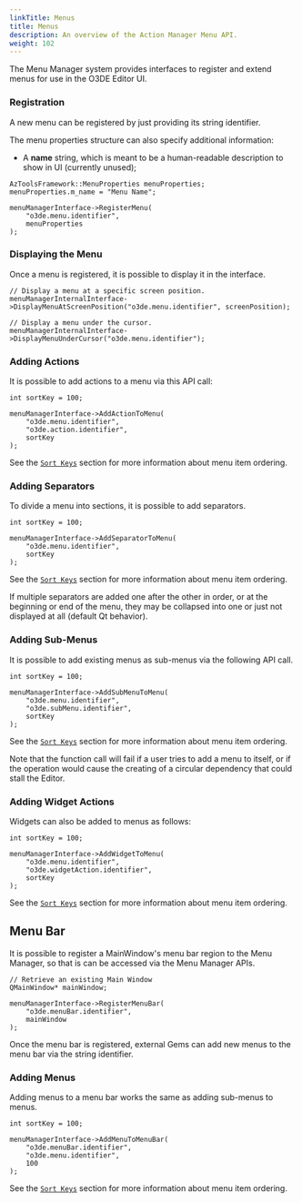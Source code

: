 ```yaml
---
linkTitle: Menus
title: Menus
description: An overview of the Action Manager Menu API.
weight: 102
---
```


The Menu Manager system provides interfaces to register and extend menus for use in the O3DE Editor UI.


### Registration

A new menu can be registered by just providing its string identifier.

The menu properties structure can also specify additional information:

* A **name** string, which is meant to be a human-readable description to show in UI (currently unused);


```
AzToolsFramework::MenuProperties menuProperties;
menuProperties.m_name = "Menu Name";

menuManagerInterface->RegisterMenu(
    "o3de.menu.identifier",
    menuProperties
);
```


### Displaying the Menu

Once a menu is registered, it is possible to display it in the interface.

```
// Display a menu at a specific screen position.
menuManagerInternalInterface->DisplayMenuAtScreenPosition("o3de.menu.identifier", screenPosition);

// Display a menu under the cursor.
menuManagerInternalInterface->DisplayMenuUnderCursor("o3de.menu.identifier");
```


### Adding Actions

It is possible to add actions to a menu via this API call:

```
int sortKey = 100;

menuManagerInterface->AddActionToMenu(
    "o3de.menu.identifier",
    "o3de.action.identifier", 
    sortKey 
);
```

See the [`Sort Keys`](https://o3de.org/docs/user-guide/action-manager/fundamentals/architecture/sort-keys/) section for more information about menu item ordering.


### Adding Separators

To divide a menu into sections, it is possible to add separators.

```
int sortKey = 100;

menuManagerInterface->AddSeparatorToMenu(
    "o3de.menu.identifier",
    sortKey 
);
```

See the [`Sort Keys`](https://o3de.org/docs/user-guide/action-manager/fundamentals/architecture/sort-keys/) section for more information about menu item ordering.

If multiple separators are added one after the other in order, or at the beginning or end of the menu, they may be collapsed into one or just not displayed at all (default Qt behavior).


### Adding Sub-Menus

It is possible to add existing menus as sub-menus via the following API call.

```
int sortKey = 100;

menuManagerInterface->AddSubMenuToMenu(
    "o3de.menu.identifier",
    "o3de.subMenu.identifier",
    sortKey 
);
```

See the [`Sort Keys`](https://o3de.org/docs/user-guide/action-manager/fundamentals/architecture/sort-keys/) section for more information about menu item ordering.

Note that the function call will fail if a user tries to add a menu to itself, or if the operation would cause the creating of a circular dependency that could stall the Editor.


### Adding Widget Actions

Widgets can also be added to menus as follows:

```
int sortKey = 100;

menuManagerInterface->AddWidgetToMenu(
    "o3de.menu.identifier", 
    "o3de.widgetAction.identifier", 
    sortKey
);
```

See the [`Sort Keys`](https://o3de.org/docs/user-guide/action-manager/fundamentals/architecture/sort-keys/) section for more information about menu item ordering.


## Menu Bar

It is possible to register a MainWindow's menu bar region to the Menu Manager, so that is can be accessed via the Menu Manager APIs.

```
// Retrieve an existing Main Window
QMainWindow* mainWindow;

menuManagerInterface->RegisterMenuBar(
    "o3de.menuBar.identifier", 
    mainWindow
);
```

Once the menu bar is registered, external Gems can add new menus to the menu bar via the string identifier.


### Adding Menus

Adding menus to a menu bar works the same as adding sub-menus to menus.

```
int sortKey = 100;

menuManagerInterface->AddMenuToMenuBar(
    "o3de.menuBar.identifier",
    "o3de.menu.identifier", 
    100
);
```

See the [`Sort Keys`](https://o3de.org/docs/user-guide/action-manager/fundamentals/architecture/sort-keys/) section for more information about menu item ordering.
